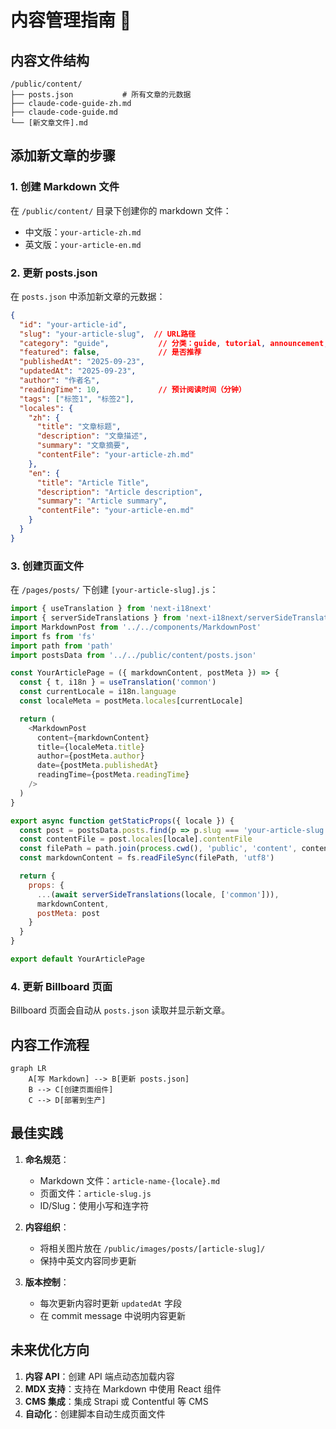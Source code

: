 # 内容管理指南 📝

## 内容文件结构

```
/public/content/
├── posts.json           # 所有文章的元数据
├── claude-code-guide-zh.md
├── claude-code-guide.md
└── [新文章文件].md
```

## 添加新文章的步骤

### 1. 创建 Markdown 文件
在 `/public/content/` 目录下创建你的 markdown 文件：
- 中文版：`your-article-zh.md`
- 英文版：`your-article-en.md`

### 2. 更新 posts.json
在 `posts.json` 中添加新文章的元数据：

```json
{
  "id": "your-article-id",
  "slug": "your-article-slug",  // URL路径
  "category": "guide",           // 分类：guide, tutorial, announcement, update
  "featured": false,             // 是否推荐
  "publishedAt": "2025-09-23",
  "updatedAt": "2025-09-23",
  "author": "作者名",
  "readingTime": 10,             // 预计阅读时间（分钟）
  "tags": ["标签1", "标签2"],
  "locales": {
    "zh": {
      "title": "文章标题",
      "description": "文章描述",
      "summary": "文章摘要",
      "contentFile": "your-article-zh.md"
    },
    "en": {
      "title": "Article Title",
      "description": "Article description",
      "summary": "Article summary",
      "contentFile": "your-article-en.md"
    }
  }
}
```

### 3. 创建页面文件
在 `/pages/posts/` 下创建 `[your-article-slug].js`：

```javascript
import { useTranslation } from 'next-i18next'
import { serverSideTranslations } from 'next-i18next/serverSideTranslations'
import MarkdownPost from '../../components/MarkdownPost'
import fs from 'fs'
import path from 'path'
import postsData from '../../public/content/posts.json'

const YourArticlePage = ({ markdownContent, postMeta }) => {
  const { t, i18n } = useTranslation('common')
  const currentLocale = i18n.language
  const localeMeta = postMeta.locales[currentLocale]

  return (
    <MarkdownPost
      content={markdownContent}
      title={localeMeta.title}
      author={postMeta.author}
      date={postMeta.publishedAt}
      readingTime={postMeta.readingTime}
    />
  )
}

export async function getStaticProps({ locale }) {
  const post = postsData.posts.find(p => p.slug === 'your-article-slug')
  const contentFile = post.locales[locale].contentFile
  const filePath = path.join(process.cwd(), 'public', 'content', contentFile)
  const markdownContent = fs.readFileSync(filePath, 'utf8')

  return {
    props: {
      ...(await serverSideTranslations(locale, ['common'])),
      markdownContent,
      postMeta: post
    }
  }
}

export default YourArticlePage
```

### 4. 更新 Billboard 页面
Billboard 页面会自动从 `posts.json` 读取并显示新文章。

## 内容工作流程

```mermaid
graph LR
    A[写 Markdown] --> B[更新 posts.json]
    B --> C[创建页面组件]
    C --> D[部署到生产]
```

## 最佳实践

1. **命名规范**：
   - Markdown 文件：`article-name-{locale}.md`
   - 页面文件：`article-slug.js`
   - ID/Slug：使用小写和连字符

2. **内容组织**：
   - 将相关图片放在 `/public/images/posts/[article-slug]/`
   - 保持中英文内容同步更新

3. **版本控制**：
   - 每次更新内容时更新 `updatedAt` 字段
   - 在 commit message 中说明内容更新

## 未来优化方向

1. **内容 API**：创建 API 端点动态加载内容
2. **MDX 支持**：支持在 Markdown 中使用 React 组件
3. **CMS 集成**：集成 Strapi 或 Contentful 等 CMS
4. **自动化**：创建脚本自动生成页面文件